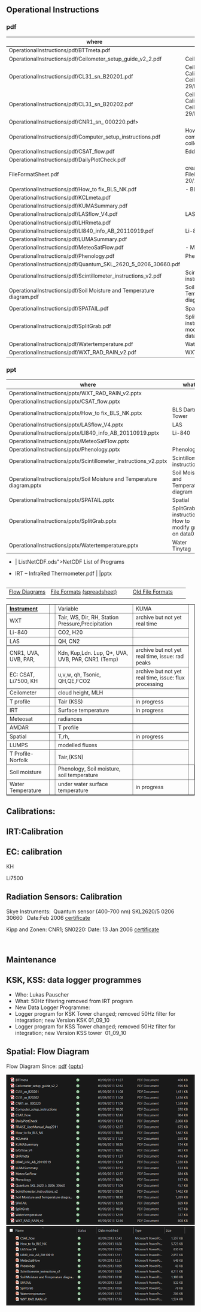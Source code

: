 ## Operational Instructions

### pdf

| where |  what |
| -- | --|
| OperationalInstructions/pdf/BTTmeta.pdf |    |
| OperationalInstructions/pdf/Ceilometer_setup_guide_v2_2.pdf |Ceilometer   |
| OperationalInstructions/pdf/CL31_sn_B20201.pdf | Ceilometer: Calibration CL31 Ceilometer (B20201) 29/May/2006 |
| OperationalInstructions/pdf/CL31_sn_B20202.pdf | Ceilometer Calibration: CL31 Ceilometer (B20202)</a> 29/May/2006   |
| OperationalInstructions/pdf/CNR1_sn_ 000220.pdf> 
| OperationalInstructions/pdf/Computer_setup_instructions.pdf |  How to set up a computer for data collection   |
| OperationalInstructions/pdf/CSAT_flow.pdf | Eddy Covariance    |
| OperationalInstructions/pdf/DailyPlotCheck.pdf |    |
| FileFormatSheet.pdf | created from ODS FileFormatSheet.ODS 20/10/24|
| OperationalInstructions/pdf/How_to fix_BLS_NK.pdf | - BLS Dartrey Tower |
| OperationalInstructions/pdf/KCLmeta.pdf |    |
| OperationalInstructions/pdf/KUMASummary.pdf |    |
| OperationalInstructions/pdf/LASflow_V4.pdf |  LAS  |
| OperationalInstructions/pdf/LHRmeta.pdf |    |
| OperationalInstructions/pdf/LI840_info_AB_20110919.pdf |  Li-840  |
| OperationalInstructions/pdf/LUMASummary.pdf |    |
| OperationalInstructions/pdf/MeteoSatFlow.pdf | - Meteosat   |
| OperationalInstructions/pdf/Phenology.pdf |  Phenology    |
| OperationalInstructions/pdf/Quantum_SKL_2620_5_0206_30660.pdf |    |
| OperationalInstructions/pdf/Scintillometer_instructions_v2.pdf |  Scintillometer instructions   |
| OperationalInstructions/pdf/Soil Moisture and Temperature diagram.pdf |Soil Moisture and Temperature diagram|
| OperationalInstructions/pdf/SPATAIL.pdf |  Spatial   |
| OperationalInstructions/pdf/SplitGrab.pdf | SplitGrab instructions How to modify grab on data02    |
| OperationalInstructions/pdf/Watertemperature.pdf |  Water Tinytag  |
| OperationalInstructions/pdf/WXT_RAD_RAIN_v2.pdf | WXT RAD and rain |



### ppt

| where |  what |
| -- | --|
| OperationalInstructions/pptx/WXT_RAD_RAIN_v2.pptx |    | 
| OperationalInstructions/pptx/CSAT_flow.pptx |    |
| OperationalInstructions/pptx/How_to fix_BLS_NK.pptx | BLS Dartrey Tower    |
| OperationalInstructions/pptx/LASflow_V4.pptx | LAS   | 
| OperationalInstructions/pptx/LI840_info_AB_20110919.pptx | Li-840    | 
| OperationalInstructions/pptx/MeteoSatFlow.pptx |    | 
| OperationalInstructions/pptx/Phenology.pptx |  Phenology    | 
| OperationalInstructions/pptx/Scintillometer_instructions_v2.pptx |  Scintillometer instructions   | 
| OperationalInstructions/pptx/Soil Moisture and Temperature diagram.pptx | Soil Moisture and Temperature diagram   | 
| OperationalInstructions/pptx/SPATAIL.pptx | Spatial     |
| OperationalInstructions/pptx/SplitGrab.pptx |  SplitGrab instructions How to modify grab on data02   | 
| OperationalInstructions/pptx/Watertemperature.pptx | Water Tinytag   |



- | ListNetCDF.ods">NetCDF List of Programs</a>

- IRT – InfraRed Thermometer.pdf |    |pptx



<h2></h2>
<table width="640">
<tbody>
<tr>
<td><a href="http://www.met.reading.ac.uk/micromet/flowdiagrams">Flow Diagrams</a></td>
<td><a href="http://www.met.reading.ac.uk/micromet/documents/FileFormats-1.pdf">File Formats</a>
<a href="http://www.met.reading.ac.uk/micromet/documents/FileFormatsheet.ods">(spreadsheet)</a></td>
<td></td>
<td></td>
<td><a href="http://www.met.reading.ac.uk/micromet/documents/oldfileformats.ods">Old File Formats</a></td>
<td></td>
<td></td>
</tr>
<tr>
<td></td>
</tr>
</tbody>
</table>
<table border="1" cellspacing="1" cellpadding="1">
<tbody>
<tr>
<td><a href="http://www.met.reading.ac.uk/micromet/documents/instrumentoverviewcombined.ods"><strong>Instrument</strong></a></td>
<td></td>
<td>Variable</td>
<td>KUMA</td>
</tr>
<tr>
<td>WXT</td>
<td></td>
<td>Tair, WS, Dir, RH, Station Pressure,Precipitation</td>
<td>archive but not yet real time</td>
</tr>
<tr>
<td>Li-840</td>
<td></td>
<td>CO2, H20</td>
<td></td>
</tr>
<tr>
<td>LAS</td>
<td></td>
<td>QH, CN2</td>
<td></td>
</tr>
<tr>
<td>CNR1, UVA, UVB, PAR,</td>
<td></td>
<td>Kdn, Kup,Ldn. Lup, Q*, UVA, UVB, PAR, CNR1 (Temp)</td>
<td>archive but not yet real time, issue: rad peaks</td>
</tr>
<tr>
<td>EC: CSAT, Li7500, KH</td>
<td></td>
<td>u,v,w, qh, Tsonic, QH,QE,FCO2</td>
<td>archive but not yet real time, issue: flux processing</td>
</tr>
<tr>
<td>Ceilometer</td>
<td></td>
<td>cloud height, MLH</td>
<td></td>
</tr>
<tr>
<td>T profile</td>
<td></td>
<td>Tair (KSS)</td>
<td>in progress</td>
</tr>
<tr>
<td>IRT</td>
<td></td>
<td>Surface temperature</td>
<td>in progress</td>
</tr>
<tr>
<td>Meteosat</td>
<td></td>
<td>radiances</td>
<td></td>
</tr>
<tr>
<td>AMDAR</td>
<td></td>
<td>T profile</td>
<td></td>
</tr>
<tr>
<td>Spatial</td>
<td></td>
<td>T,rh,</td>
<td>in progress</td>
</tr>
<tr>
<td>LUMPS</td>
<td></td>
<td>modelled fluxes</td>
<td></td>
</tr>
<tr>
<td>T Profile- Norfolk</td>
<td></td>
<td>Tair,(KSN)</td>
<td></td>
</tr>
<tr>
<td>Soil moisture</td>
<td></td>
<td>Phenology, Soil moisture, soil temperature</td>
<td></td>
<td></td>
</tr>
<tr>
<td>Water Temperature</td>
<td></td>
<td>under water surface temperature</td>
<td>in progress</td>
</tr>
</tbody>
</table>
<h2>Calibrations:</h2>
<div>
<div>
<h2>IRT:Calibration</h2>
<div></div>
</div>
</div>
<div>
<div></div>
<div>
<h2>
<div></div>
</div>
</div>
<div>
<div>
<h2>EC: calibration</h2>
KH

Li7500

</div>
</div>
<h2>Radiation Sensors: Calibration</h2>
Skye Instruments:  Quantum sensor (400-700 nm) SKL2620/5 0206 30660   Date:Feb 2006 <a href="http://www.met.reading.ac.uk/micromet/documents/Quantum_SKL_2620_5_0206_30660.pdf">certificate</a>

Kipp and Zonen: CNR1; SN0220: Date: 13 Jan 2006 <a href="http://www.met.reading.ac.uk/micromet/documents/CNR1_sn_%20000220.pdf">certificate</a>

&nbsp;
<h2>Maintenance</h2>
<div>
<div>
<h2>KSK, KSS: data logger programmes</h2>
<ul>
	<li>Who: Lukas Pauscher</li>
	<li>What: 50Hz filtering removed from IRT program</li>
	<li>New Data Logger Programme:</li>
	<li>Logger program for KSK Tower changed; removed 50Hz filter for integration; new Version KSK 01_09_10</li>
	<li>Logger program for KSS Tower changed; removed 50Hz filter for integration; new Version KSS tower  01_09_10</li>
</ul>
</div>
</div>
<h2>Spatial: Flow Diagram</h2>
Flow Diagram Since: <a href="http://www.met.reading.ac.uk/micromet/documents/SPATAIL.pdf">pdf</a> {<a href="http://www.met.reading.ac.uk/micromet/documents/SPATAIL.pptx">pptx</a>}

![All.pdf |    |files](image.png)
![All pptx files](image-1.png)